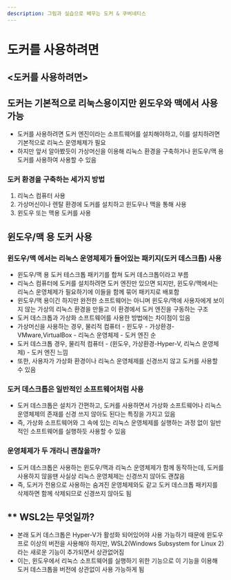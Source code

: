 ```yaml
---
description: 그림과 실습으로 배우는 도커 & 쿠버네티스
---
```


# 도커를 사용하려면

## <도커를 사용하려면>

## 도커는 기본적으로 리눅스용이지만 윈도우와 맥에서 사용 가능

* 도커를 사용하려면 도커 엔진이라는 소프트웨어를 설치해야하고, 이를 설치하려면 기본적으로 리눅스 운영체제가 필요
* 하지만 앞서 알아봤듯이 가상머신을 이용해 리눅스 환경을 구축하거나 윈도우/맥 용 도커를 사용하여 사용할 수 있음

### 도커 환경을 구축하는 세가지 방법

1. 리눅스 컴퓨터 사용
2. 가상머신이나 렌탈 환경에 도커를 설치하고 윈도우나 맥을 통해 사용
3. 윈도우 또는 맥용 도커를 사용

## 윈도우/맥 용 도커 사용

### 윈도우/맥 에서는 리눅스 운영체제가 들어있는 패키지(도커 데스크톱) 사용

* 윈도우/맥 용 도커 테스크톱 패키기를 합쳐 도커 데스크톱이라고 부름
* 리눅스 컴퓨터에 도커를 설치하려면 도커 엔진만 있으면 되지만, 윈도우/맥에서는 리눅스 운영체제가 필요하기에 이들을 함께 묶어 패키지로 배포함
* 윈도우/맥 용이긴 하지만 완전한 소프트웨어는 아니며 윈도우/맥에 사용자에게 보이지 않는 가상의 리눅스 환경을 만들고 이 환경에서 도커 엔진을 구동하는 구조
* 도커 데스크톱과 가상화 소프트웨어를 사용한 방법에는 차이점이 있음
* 가상머신을 사용하는 경우, 물리적 컴퓨터 - 윈도우 - 가상환경-VMware,VirtualBox - 리눅스 운영체제 - 도커 엔진 순
* 도커 데스크톱 경우, 물리적 컴퓨터 -  (윈도우, 가상환경-Hyper-V, 리눅스 운영체제) - 도커 엔진 느낌
* 또한, 사용자가 가상화 환경이나 리눅스 운영체제를 신경쓰지 않고 도커를 사용할 수 있음

### 도커 데스크톱은 일반적인 소프트웨어처럼 사용

* 도커 데스크톱은 설치가 간편하고, 도커를 사용하면서 가상화 소프트웨어나 리눅스 운영체제의 존재를 신경 쓰지 않아도 된다는 특징을 가지고 있음
* 즉, 가상화 소프트웨어와 그 속에 있는 리눅스 운영체제를 실행하는 과정 없이 일반적인 소프트웨어를 실행하듯 사용할 수 있음

### 운영체제가 두 개라니 괜찮을까?

* 도커 데스크톱은 사용하는 윈도우/맥과 리눅스 운영체제가 함께 동작하는데, 도커를 사용하지 않을땐 사실상 리눅스 운영체제는 신경쓰지 않아도 괜찮음
* 즉, 도커가 전용으로 사용하는 숨겨진 운영체제와도 같고 도커 데스크톱 패키지를 삭제하면 함께 삭제되므로 신경쓰지 않아도 됨

## \*\* WSL2는 무엇일까?

* 본래 도커 데스크톱은 Hyper-V가 활성화 되어있어야 사용 가능하기 때문에 윈도우 프로 이상의 버전을 사용해야 하지만, WSL2(Windows Subsystem for Linux 2)라는 새로운 기능이 추가되면서 상관없어짐
* 이는, 윈도우에서 리눅스 소프트웨어를 실행하기 위한 기능으로 이 기능을 이용해 도커 데스크톱을 버전에 상관없이 사용 가능하게 됨

